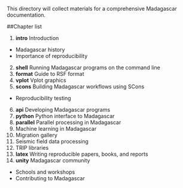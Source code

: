 This directory will collect materials for a comprehensive Madagascar documentation.

##Chapter list

1. **intro** Introduction
- Madagascar history
- Importance of reproducibility
2. **shell** Running Madagascar programs on the command line
3. **format** Guide to RSF format
4. **vplot** Vplot graphics
5. **scons** Building Madagascar workflows using SCons
- Reproducibility testing
6. **api** Developing Madagascar programs 
7. **python** Python interface to Madagascar
8. **parallel** Parallel processing in Madagascar
9. Machine learning in Madagascar
10. Migration gallery
11. Seismic field data processing
12. TRIP libraries
13. **latex** Writing reproducible papers, books, and reports
14. **unity** Madagascar  community
- Schools and workshops
- Contributing to Madagascar
